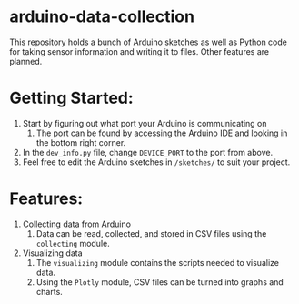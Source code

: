 # arduino-data-collection

This repository holds a bunch of Arduino sketches as well as Python code for taking sensor information and writing it to files.
Other features are planned.

# Getting Started:
1. Start by figuring out what port your Arduino is communicating on
    1. The port can be found by accessing the Arduino IDE and looking in the bottom right corner.
2. In the `dev_info.py` file, change `DEVICE_PORT` to the port from above.
3. Feel free to edit the Arduino sketches in `/sketches/` to suit your project.

# Features:
1. Collecting data from Arduino
    1. Data can be read, collected, and stored in CSV files using the `collecting` module.
2. Visualizing data
    1. The `visualizing` module contains the scripts needed to visualize data.
    2. Using the `Plotly` module, CSV files can be turned into graphs and charts.